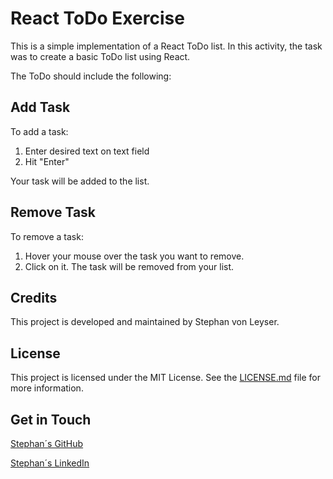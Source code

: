# React ToDo Exercise

This is a simple implementation of a React ToDo list. In this activity, the task was to create a basic ToDo list using React. 

The ToDo should include the following:

## Add Task
To add a task:

1. Enter desired text on text field
2. Hit "Enter" 

Your task will be added to the list.

## Remove Task
To remove a task:

1. Hover your mouse over the task you want to remove.
2. Click on it.
The task will be removed from your list.


## Credits

This project is developed and maintained by Stephan von Leyser.

## License

This project is licensed under the MIT License. See the [LICENSE.md](LICENSE.md) file for more information.

## Get in Touch

[Stephan´s GitHub](https://github.com/Stephanvonleyser)

[Stephan´s LinkedIn](https://www.linkedin.com/in/stephanvonleyser/)




